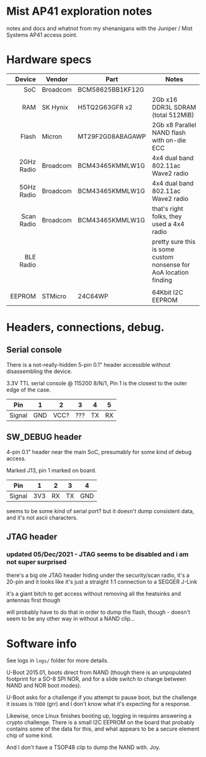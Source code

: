 # Mist AP41 exploration notes

notes and docs and whatnot from my shenanigans with the Juniper / Mist Systems AP41 access point.

# Hardware specs

| Device     | Vendor   | Part             | Notes                                                             |
|-----------:|----------|------------------|-------------------------------------------------------------------|
| SoC        | Broadcom | BCM58625BB1KF12G |                                                                   |
| RAM        | SK Hynix | H5TQ2G63GFR x2   | 2Gb x16 DDR3L SDRAM (total 512MiB)                                |
| Flash      | Micron   | MT29F2G08ABAGAWP | 2Gb x8 Parallel NAND flash with on-die ECC                        |
| 2GHz Radio | Broadcom | BCM43465KMMLW1G  | 4x4 dual band 802.11ac Wave2 radio                                |
| 5GHz Radio | Broadcom | BCM43465KMMLW1G  | 4x4 dual band 802.11ac Wave2 radio                                |
| Scan Radio | Broadcom | BCM43465KMMLW1G  | that's right folks, they used a 4x4 radio                         |
| BLE Radio  |          |                  | pretty sure this is some custom nonsense for AoA location finding |
|            |          |                  |                                                                   |
| EEPROM     | STMicro  | 24C64WP          | 64Kbit I2C EEPROM                                                 |

# Headers, connections, debug.

## Serial console

There is a not-really-hidden 5-pin 0.1" header accessible without disassembling the device. 

3.3V TTL serial console @ 115200 8/N/1, Pin 1 is the closest to the outer edge of the case.

| Pin    | 1   | 2    | 3   | 4  | 5  |
|--------|-----|------|-----|----|----|
| Signal | GND | VCC? | ??? | TX | RX |


## SW_DEBUG header

4-pin 0.1" header near the main SoC, presumably for some kind of debug access.

Marked J13, pin 1 marked on board.

| Pin    | 1   | 2    | 3   | 4   |
|--------|-----|------|-----|-----|
| Signal | 3V3 | RX   | TX  | GND |

seems to be some kind of serial port? but it doesn't dump consistent data, and it's not ascii characters.

## JTAG header

### updated 05/Dec/2021 - JTAG seems to be disabled and i am not super surprised

there's a big ole JTAG header hiding under the security/scan radio, it's a 20-pin and it looks like it's just a straight 1:1 connection to a SEGGER J-Link

it's a giant bitch to get access without removing all the heatsinks and antennas first though

will probably have to do that in order to dump the flash, though - doesn't seem to be any other way in without a NAND clip...

# Software info

See logs in `logs/` folder for more details.

U-Boot 2015.01, boots direct from NAND (though there is an unpopulated footprint for a SO-8 SPI NOR, and for a slide switch to change between NAND and NOR boot modes).

U-Boot asks for a challenge if you attempt to pause boot, but the challenge it issues is `TODO` (grr) and I don't know what it's expecting for a response.

Likewise, once Linux finishes booting up, logging in requires answering a crypto challenge. There is a small I2C EEPROM on the board that probably contains some of the data for this, and what appears to be a secure element chip of some kind.

And I don't have a TSOP48 clip to dump the NAND with. Joy.
